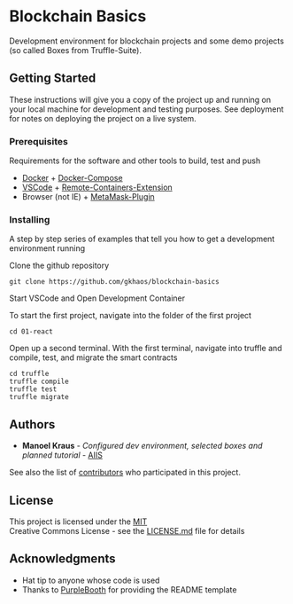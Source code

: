 # Blockchain Basics

Development environment for blockchain projects and some demo projects (so called Boxes from Truffle-Suite).

## Getting Started

These instructions will give you a copy of the project up and running on
your local machine for development and testing purposes. See deployment
for notes on deploying the project on a live system.

### Prerequisites

Requirements for the software and other tools to build, test and push 
- [Docker](https://www.docker.com/get-started/) + [Docker-Compose](https://docs.docker.com/compose/install/)
- [VSCode](https://code.visualstudio.com/download) + [Remote-Containers-Extension](https://marketplace.visualstudio.com/items?itemName=ms-vscode-remote.remote-containers)
- Browser (not IE) + [MetaMask-Plugin](https://metamask.io/)

### Installing

A step by step series of examples that tell you how to get a development
environment running

Clone the github repository

    git clone https://github.com/gkhaos/blockchain-basics

Start VSCode and Open Development Container

To start the first project, navigate into the folder of the first project

    cd 01-react

Open up a second terminal.
With the first terminal, navigate into truffle and compile, test, and migrate the smart contracts

    cd truffle
    truffle compile
    truffle test
    truffle migrate


## Authors
  - **Manoel Kraus** - *Configured dev environment, selected boxes and planned tutorial* - [AIIS](https://aiis.fh-zwickau.de)

See also the list of
[contributors](https://github.com/gkhaos/blockchain-basics/contributors)
who participated in this project.

## License

This project is licensed under the [MIT](LICENSE.md)  
Creative Commons License - see the [LICENSE.md](LICENSE.md) file for
details

## Acknowledgments
  - Hat tip to anyone whose code is used
  - Thanks to [PurpleBooth](https://github.com/PurpleBooth) for providing the README template
